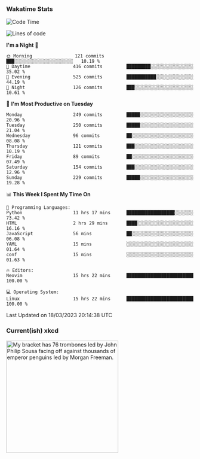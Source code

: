 ### Wakatime Stats
<!--START_SECTION:waka-->
![Code Time](http://img.shields.io/badge/Code%20Time-1%2C509%20hrs%2054%20mins-blue)

![Lines of code](https://img.shields.io/badge/From%20Hello%20World%20I%27ve%20Written-991.8%20thousand%20lines%20of%20code-blue)

**I'm a Night 🦉** 

```text
🌞 Morning                121 commits         ███░░░░░░░░░░░░░░░░░░░░░░   10.19 % 
🌆 Daytime                416 commits         █████████░░░░░░░░░░░░░░░░   35.02 % 
🌃 Evening                525 commits         ███████████░░░░░░░░░░░░░░   44.19 % 
🌙 Night                  126 commits         ███░░░░░░░░░░░░░░░░░░░░░░   10.61 % 
```
📅 **I'm Most Productive on Tuesday** 

```text
Monday                   249 commits         █████░░░░░░░░░░░░░░░░░░░░   20.96 % 
Tuesday                  250 commits         █████░░░░░░░░░░░░░░░░░░░░   21.04 % 
Wednesday                96 commits          ██░░░░░░░░░░░░░░░░░░░░░░░   08.08 % 
Thursday                 121 commits         ███░░░░░░░░░░░░░░░░░░░░░░   10.19 % 
Friday                   89 commits          ██░░░░░░░░░░░░░░░░░░░░░░░   07.49 % 
Saturday                 154 commits         ███░░░░░░░░░░░░░░░░░░░░░░   12.96 % 
Sunday                   229 commits         █████░░░░░░░░░░░░░░░░░░░░   19.28 % 
```


📊 **This Week I Spent My Time On** 

```text
💬 Programming Languages: 
Python                   11 hrs 17 mins      ██████████████████░░░░░░░   73.42 % 
HTML                     2 hrs 29 mins       ████░░░░░░░░░░░░░░░░░░░░░   16.16 % 
JavaScript               56 mins             ██░░░░░░░░░░░░░░░░░░░░░░░   06.08 % 
YAML                     15 mins             ░░░░░░░░░░░░░░░░░░░░░░░░░   01.64 % 
conf                     15 mins             ░░░░░░░░░░░░░░░░░░░░░░░░░   01.63 % 

🔥 Editors: 
Neovim                   15 hrs 22 mins      █████████████████████████   100.00 % 

💻 Operating System: 
Linux                    15 hrs 22 mins      █████████████████████████   100.00 % 
```


 Last Updated on 18/03/2023 20:14:38 UTC
<!--END_SECTION:waka-->

### Current(ish) xkcd
<a id="xkcd-a" title="My bracket has 76 trombones led by John Philip Sousa facing off against thousands of emperor penguins led by Morgan Freeman." href="https://www.xkcd.com" target="_blank">
        <img align="center" id="xkcd-img" src="https://imgs.xkcd.com/comics/march_madness.png" alt="My bracket has 76 trombones led by John Philip Sousa facing off against thousands of emperor penguins led by Morgan Freeman." height=300 />
</a>
